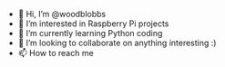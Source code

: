 - 👋 Hi, I’m @woodblobbs
- 👀 I’m interested in Raspberry Pi projects 
- 🌱 I’m currently learning Python coding 
- 💞️ I’m looking to collaborate on anything interesting :)
- 📫 How to reach me 

<!---
woodblobbs/woodblobbs is a ✨ special ✨ repository because its `README.md` (this file) appears on your GitHub profile.
You can click the Preview link to take a look at your changes.
--->

